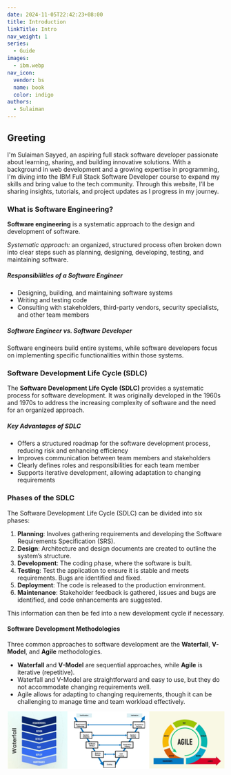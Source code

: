 ```yaml
---
date: 2024-11-05T22:42:23+08:00
title: Introduction
linkTitle: Intro
nav_weight: 1
series:
  - Guide
images:
  - ibm.webp
nav_icon:
  vendor: bs
  name: book
  color: indigo
authors:
  - Sulaiman
---
```




<!--more-->

## Greeting

I'm Sulaiman Sayyed, an aspiring full stack software developer passionate about learning, sharing, and building innovative solutions. With a background in web development and a growing expertise in programming, I'm diving into the IBM Full Stack Software Developer course to expand my skills and bring value to the tech community. Through this website, I’ll be sharing insights, tutorials, and project updates as I progress in my journey. 

### What is Software Engineering?

**Software engineering** is a systematic approach to the design and development of software.

*Systematic approach:* an organized, structured process often broken down into clear steps such as planning, designing, developing, testing, and maintaining software.

##### Responsibilities of a Software Engineer
- Designing, building, and maintaining software systems
- Writing and testing code
- Consulting with stakeholders, third-party vendors, security specialists, and other team members

##### Software Engineer vs. Software Developer
Software engineers build entire systems, while software developers focus on implementing specific functionalities within those systems.

### Software Development Life Cycle (SDLC)

The **Software Development Life Cycle (SDLC)** provides a systematic process for software development. It was originally developed in the 1960s and 1970s to address the increasing complexity of software and the need for an organized approach.

##### Key Advantages of SDLC
- Offers a structured roadmap for the software development process, reducing risk and enhancing efficiency
- Improves communication between team members and stakeholders
- Clearly defines roles and responsibilities for each team member
- Supports iterative development, allowing adaptation to changing requirements


### Phases of the SDLC

The Software Development Life Cycle (SDLC) can be divided into six phases:

1. **Planning**: Involves gathering requirements and developing the Software Requirements Specification (SRS).
2. **Design**: Architecture and design documents are created to outline the system’s structure.
3. **Development**: The coding phase, where the software is built.
4. **Testing**: Test the application to ensure it is stable and meets requirements. Bugs are identified and fixed.
5. **Deployment**: The code is released to the production environment.
6. **Maintenance**: Stakeholder feedback is gathered, issues and bugs are identified, and code enhancements are suggested.

This information can then be fed into a new development cycle if necessary.

#### Software Development Methodologies

Three common approaches to software development are the **Waterfall**, **V-Model**, and **Agile** methodologies.

- **Waterfall** and **V-Model** are sequential approaches, while **Agile** is iterative (repetitive).
- Waterfall and V-Model are straightforward and easy to use, but they do not accommodate changing requirements well.
- Agile allows for adapting to changing requirements, though it can be challenging to manage time and team workload effectively.

![waterfall](sdm.png) 


